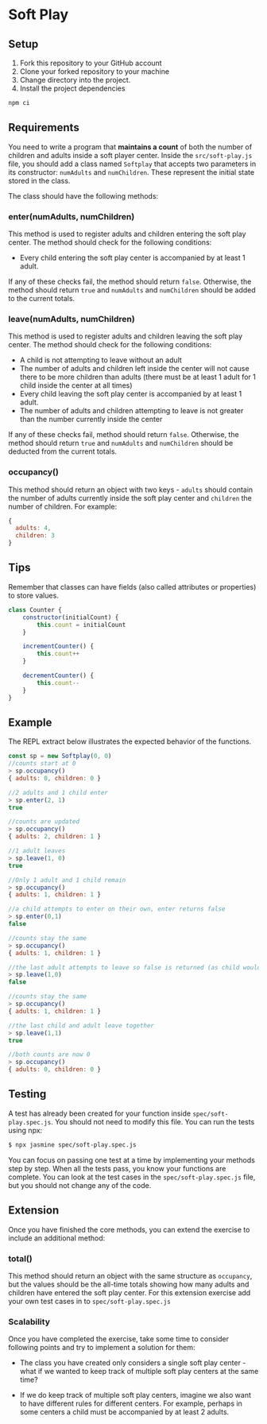 # Soft Play

## Setup

1. Fork this repository to your GitHub account
2. Clone your forked repository to your machine
3. Change directory into the project.
4. Install the project dependencies


```sh
npm ci
```

## Requirements
You need to write a program that **maintains a count** of both the number of children and adults inside a soft player center. Inside the `src/soft-play.js` file, you should add a class named `Softplay` that accepts two parameters in its constructor: `numAdults` and `numChildren`. These represent the initial state stored in the class.

The class should have the following methods:

### enter(numAdults, numChildren) 
This method is used to register adults and children entering the soft play center. The method should check for the following conditions:

* Every child entering the soft play center is accompanied by at least 1 adult.

If any of these checks fail, the method should return `false`. Otherwise, the method should return `true` and `numAdults` and `numChildren` should be added to the current totals.

### leave(numAdults, numChildren)
This method is used to register adults and children leaving the soft play center. The method should check for the following conditions:

* A child is not attempting to leave without an adult
* The number of adults and children left inside the center will not cause there to be more children than adults (there must be at least 1 adult for 1 child inside the center at all times)
* Every child leaving the soft play center is accompanied by at least 1 adult.
* The number of adults and children attempting to leave is not greater than the number currently inside the center

If any of these checks fail, method should return `false`. Otherwise, the method should return `true` and `numAdults` and `numChildren` should be deducted from the current totals.

### occupancy()
This method should return an object with two keys - `adults` should contain the number of adults currently inside the soft play center and `children` the number of children. For example:

```javascript
{ 
  adults: 4,
  children: 3
}
```

## Tips
Remember that classes can have fields (also called attributes or properties) to store values.

```javascript
class Counter {
    constructor(initialCount) {
        this.count = initialCount
    }

    incrementCounter() {
        this.count++
    }

    decrementCounter() {
        this.count--
    }
}
```

## Example
The REPL extract below illustrates the expected behavior of the functions.
```javascript
const sp = new Softplay(0, 0)
//counts start at 0
> sp.occupancy()
{ adults: 0, children: 0 } 

//2 adults and 1 child enter
> sp.enter(2, 1) 
true

//counts are updated
> sp.occupancy()
{ adults: 2, children: 1 }  

//1 adult leaves
> sp.leave(1, 0)
true

//Only 1 adult and 1 child remain
> sp.occupancy()
{ adults: 1, children: 1 } 

//a child attempts to enter on their own, enter returns false
> sp.enter(0,1)  
false

//counts stay the same
> sp.occupancy()
{ adults: 1, children: 1 } 

//the last adult attempts to leave so false is returned (as child would be on their own in soft play)
> sp.leave(1,0)
false

//counts stay the same
> sp.occupancy() 
{ adults: 1, children: 1 }

//the last child and adult leave together
> sp.leave(1,1) 
true

//both counts are now 0
> sp.occupancy() 
{ adults: 0, children: 0 }
```

## Testing
A test has already been created for your function inside
`spec/soft-play.spec.js`. You should not need to modify this file. You can run the tests using npx:

```sh
$ npx jasmine spec/soft-play.spec.js
```

You can focus on passing one test at a time by implementing your methods step by step. When all the tests pass, you know your functions are complete. You can look at the test cases in the `spec/soft-play.spec.js` file, but you should not change any of the code.

## Extension
Once you have finished the core methods, you can extend the exercise to include an additional method:

### total()
This method should return an object with the same structure as `occupancy`, but the values should be the all-time totals showing how many adults and children have entered the soft play center. For this extension exercise add your own test cases in to `spec/soft-play.spec.js`

### Scalability
Once you have completed the exercise, take some time to consider following points and try to implement a solution for them:

* The class you have created only considers a single soft play center - what if we wanted to keep track of multiple soft play centers at the same time?

* If we do keep track of multiple soft play centers, imagine we also want to have different rules for different centers. For example, perhaps in some centers a child must be accompanied by at least 2 adults.
